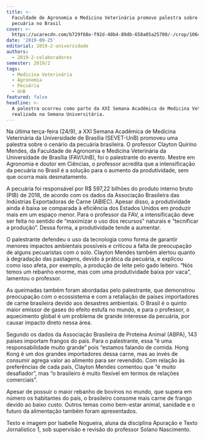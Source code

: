```yaml
---
title: >-
  Faculdade de Agronomia e Medicina Veterinária promove palestra sobre a
  pecuária no Brasil
cover: >-
  https://ucarecdn.com/b729f68e-f92d-40b4-89db-658a05a25700/-/crop/1064x692/0,76/-/preview/
date: '2019-09-25'
editorial: 2019-2-universidade
authors:
  - 2019-2-colaboradores
semester: 2019/2
tags:
  - Medicina Veterinária
  - Agronomia
  - Pecuária
  - UnB
featured: false
headline: >-
  A palestra ocorreu como parte da XXI Semana Acadêmica de Medicina Veterinária
  realizada na Semana Universitária.
---
```

Na última terça-feira (24/9), a XXI Semana Acadêmica de Medicina Veterinária da Universidade de Brasília (SEVET-UnB) promoveu uma palestra sobre o cenário da pecuária brasileira. O professor Clayton Quirino Mendes, da Faculdade de Agronomia e Medicina Veterinária da Universidade de Brasília (FAV/UnB), foi o palestrante do evento. Mestre em Agronomia e doutor em Ciências, o professor acredita que a intensificação da pecuária no Brasil é a solução para o aumento da produtividade, sem que ocorra mais desmatamento.



A pecuária foi responsável por R$ 597,22 bilhões do produto interno bruto (PIB) de 2018, de acordo com os dados da Associação Brasileira das Indústrias Exportadoras de Carne (ABIEC). Apesar disso, a produtividade ainda é baixa se comparada à eficiência dos Estados Unidos em produzir mais em um espaço menor. Para o professor da FAV, a intensificação deve ser feita no sentido de “maximizar o uso dos recursos” naturais e “tecnificar a produção”. Dessa forma, a produtividade tende a aumentar.



O palestrante defendeu o uso da tecnologia como forma de garantir menores impactos ambientais possíveis e criticou a falta de preocupação de alguns pecuaristas com o solo. Clayton Mendes também alertou quanto à degradação das pastagens, devido à prática da pecuária, e explicou como isso afeta, por exemplo, a produção de leite pelo gado leiteiro. “Nós temos um rebanho enorme, mas com uma produtividade baixa por vaca”, lamentou o professor.



As queimadas também foram abordadas pelo palestrante, que demonstrou preocupação com o ecossistema e com a retaliação de países importadores de carne brasileira devido aos desastres ambientais. O Brasil é o quinto maior emissor de gases do efeito estufa no mundo, e para o professor, o aquecimento global é um problema de grande interesse da pecuária, por causar impacto direto nessa área.



Segundo os dados da Associação Brasileira de Proteína Animal (ABPA), 143 países importam frangos do país. Para o palestrante, essa “é uma responsabilidade muito grande” pois “estamos falando de comida. Hong Kong é um dos grandes importadores dessa carne, mas ao invés de consumir agrega valor ao alimento para ser revendido. Com relação às preferências de cada país, Clayton Mendes comentou que “é muito desafiador”, mas “o brasileiro é muito flexível em termos de relações comerciais”.



Apesar de possuir o maior rebanho de bovinos no mundo, que supera em número os habitantes do país, o brasileiro consome mais carne de frango devido ao baixo custo. Outros temas como bem-estar animal, sanidade e o futuro da alimentação também foram apresentados.



Texto e imagem por Isabelle Nogueira, aluna da disciplina Apuração e Texto Jornalístico 1, sob supervisão e revisão do professor Solano Nascimento.
